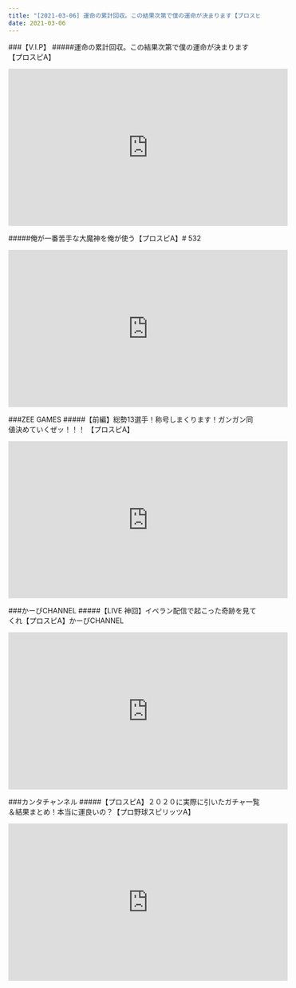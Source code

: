 ```yaml
---
title: "[2021-03-06] 運命の累計回収。この結果次第で僕の運命が決まります【プロスピA】 他"
date: 2021-03-06
---
```

###【V.I.P】
#####運命の累計回収。この結果次第で僕の運命が決まります【プロスピA】
<iframe width="560" height="315" src="https://www.youtube.com/embed/1w3cMveoK2o" frameborder="0" allow="accelerometer; autoplay; clipboard-write; encrypted-media; gyroscope; picture-in-picture" allowfullscreen></iframe>

#####俺が一番苦手な大魔神を俺が使う【プロスピA】# 532
<iframe width="560" height="315" src="https://www.youtube.com/embed/-_gY3ze87BU" frameborder="0" allow="accelerometer; autoplay; clipboard-write; encrypted-media; gyroscope; picture-in-picture" allowfullscreen></iframe>

###ZEE GAMES
#####【前編】総勢13選手！称号しまくります！ガンガン同値決めていくぜッ！！！ 【プロスピA】
<iframe width="560" height="315" src="https://www.youtube.com/embed/MnTqGlnVYKI" frameborder="0" allow="accelerometer; autoplay; clipboard-write; encrypted-media; gyroscope; picture-in-picture" allowfullscreen></iframe>

###かーぴCHANNEL
#####【LIVE 神回】イベラン配信で起こった奇跡を見てくれ【プロスピA】かーぴCHANNEL
<iframe width="560" height="315" src="https://www.youtube.com/embed/fqaKgSsQFN4" frameborder="0" allow="accelerometer; autoplay; clipboard-write; encrypted-media; gyroscope; picture-in-picture" allowfullscreen></iframe>

###カンタチャンネル
#####【プロスピA】２０２０に実際に引いたガチャ一覧＆結果まとめ！本当に運良いの？【プロ野球スピリッツA】
<iframe width="560" height="315" src="https://www.youtube.com/embed/xG2V8AJhGxI" frameborder="0" allow="accelerometer; autoplay; clipboard-write; encrypted-media; gyroscope; picture-in-picture" allowfullscreen></iframe>

